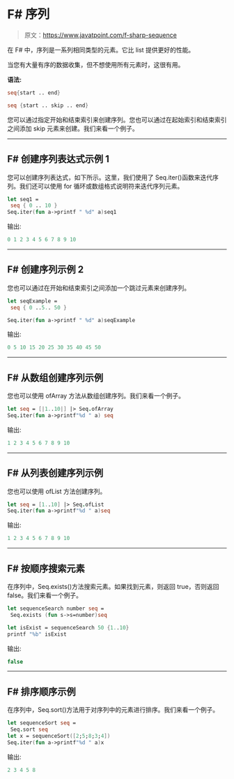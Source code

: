 # F# 序列

> 原文：<https://www.javatpoint.com/f-sharp-sequence>

在 F# 中，序列是一系列相同类型的元素。它比 list 提供更好的性能。

当您有大量有序的数据收集，但不想使用所有元素时，这很有用。

**语法:**

```fs
seq{start .. end}	

seq {start .. skip .. end}

```

您可以通过指定开始和结束索引来创建序列。您也可以通过在起始索引和结束索引之间添加 skip 元素来创建。我们来看一个例子。

* * *

## F# 创建序列表达式示例 1

您可以创建序列表达式，如下所示。这里，我们使用了 Seq.iter()函数来迭代序列。我们还可以使用 for 循环或数组格式说明符来迭代序列元素。

```fs
let seq1 =
 seq { 0 .. 10 }
Seq.iter(fun a->printf " %d" a)seq1

```

输出:

```fs
0 1 2 3 4 5 6 7 8 9 10

```

* * *

## F# 创建序列示例 2

您也可以通过在开始和结束索引之间添加一个跳过元素来创建序列。

```fs
let seqExample = 
 seq { 0 ..5.. 50 }

Seq.iter(fun a->printf " %d" a)seqExample  

```

输出:

```fs
0 5 10 15 20 25 30 35 40 45 50

```

* * *

## F# 从数组创建序列示例

您也可以使用 ofArray 方法从数组创建序列。我们来看一个例子。

```fs
let seq = [|1..10|] |> Seq.ofArray
Seq.iter(fun a->printf"%d " a) seq

```

输出:

```fs
1 2 3 4 5 6 7 8 9 10

```

* * *

## F# 从列表创建序列示例

您也可以使用 ofList 方法创建序列。

```fs
let seq = [1..10] |> Seq.ofList
Seq.iter(fun a->printf"%d " a)seq

```

输出:

```fs
1 2 3 4 5 6 7 8 9 10

```

* * *

## F# 按顺序搜索元素

在序列中，Seq.exists()方法搜索元素。如果找到元素，则返回 true，否则返回 false。我们来看一个例子。

```fs
let sequenceSearch number seq =
 Seq.exists (fun s->s=number)seq

let isExist = sequenceSearch 50 {1..10}
printf "%b" isExist

```

输出:

```fs
false

```

* * *

## F# 排序顺序示例

在序列中，Seq.sort()方法用于对序列中的元素进行排序。我们来看一个例子。

```fs
let sequenceSort seq =
 Seq.sort seq
let x = sequenceSort([2;5;8;3;4])
Seq.iter(fun a->printf"%d " a)x

```

输出:

```fs
2 3 4 5 8 

```